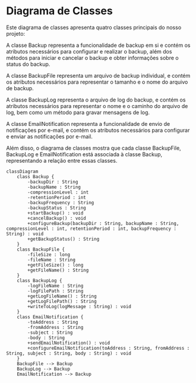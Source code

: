 # Diagrama de Classes

Este diagrama de classes apresenta quatro classes principais do nosso projeto:

A classe Backup representa a funcionalidade de backup em si e contém os atributos necessários para configurar e realizar o backup, além dos métodos para iniciar e cancelar o backup e obter informações sobre o status do backup.

A classe BackupFile representa um arquivo de backup individual, e contém os atributos necessários para representar o tamanho e o nome do arquivo de backup.

A classe BackupLog representa o arquivo de log do backup, e contém os atributos necessários para representar o nome e o caminho do arquivo de log, bem como um método para gravar mensagens de log.

A classe EmailNotification representa a funcionalidade de envio de notificações por e-mail, e contém os atributos necessários para configurar e enviar as notificações por e-mail.

Além disso, o diagrama de classes mostra que cada classe BackupFile, BackupLog e EmailNotification está associada à classe Backup, representando a relação entre essas classes.

```mermaid
classDiagram
    class Backup {
        -backupDir : String
        -backupName : String
        -compressionLevel : int
        -retentionPeriod : int
        -backupFrequency : String
        -backupStatus : String
        +startBackup() : void
        +cancelBackup() : void
        +configureBackup(backupDir : String, backupName : String, compressionLevel : int, retentionPeriod : int, backupFrequency : String) : void
        +getBackupStatus() : String
    }
    class BackupFile {
        -fileSize : long
        -fileName : String
        +getFileSize() : long
        +getFileName() : String
    }
    class BackupLog {
        -logFileName : String
        -logFilePath : String
        +getLogFileName() : String
        +getLogFilePath() : String
        +writeToLog(logMessage : String) : void
    }
    class EmailNotification {
        -toAddress : String
        -fromAddress : String
        -subject : String
        -body : String
        +sendEmailNotification() : void
        +configureEmailNotification(toAddress : String, fromAddress : String, subject : String, body : String) : void
    }
    BackupFile --> Backup
    BackupLog --> Backup
    EmailNotification --> Backup
```
